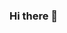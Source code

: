 ### Hi there 👋

<!--
**gustavsmnt/gustavsmnt** is a ✨ _special_ ✨ repository because its `README.md` (this file) appears on your GitHub profile.

Here are some ideas to get you started:

- 👯 I’m looking to collaborate on data science field

- 💬 Ask me about ...
- 📫 How to reach me: ...
- 😄 Pronouns: ...
- ⚡ Fun fact: ...
-->
